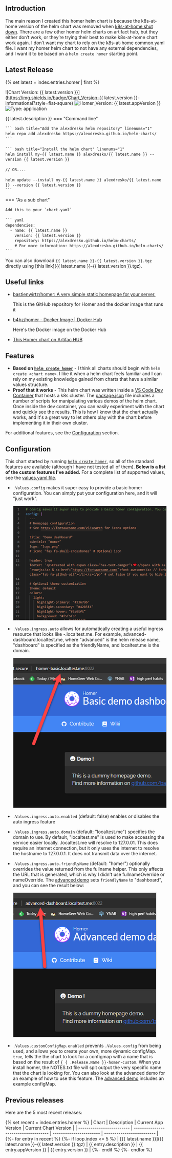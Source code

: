 ## Introduction

The main reason I created this homer helm chart is because the k8s-at-home version of the helm chart was removed when [k8s-at-home shut down](https://github.com/k8s-at-home/charts/issues/1761). There are a few other homer helm charts on artifact hub, but they either don’t work, or they’re trying their best to make k8s-at-home chart work again. I don’t want my chart to rely on the k8s-at-home common.yaml file. I want my homer helm chart to not have any external dependencies, and I want it to be based on a `helm create homer` starting point.

## Latest Release
{% set latest = index.entries.homer | first %}

![Chart Version: {{ latest.version }}](https://img.shields.io/badge/Chart_Version-{{ latest.version }}-informational?style=flat-square) ![Homer_Version: {{ latest.appVersion }}](https://img.shields.io/badge/AppVersion-v22.11.1-informational?style=flat-square) ![Type: application](https://img.shields.io/badge/Type-application-informational?style=flat-square)

{{ latest.description }}
=== "Command line"

    ``` bash title="Add the alexdresko helm repository" linenums="1"
    helm repo add alexdresko https://alexdresko.github.io/helm-charts/
    ```

    ``` bash title="Install the helm chart" linenums="1"
    helm install my-{{ latest.name }} alexdresko/{{ latest.name }} --version {{ latest.version }}

    // OR....

    helm update --install my-{{ latest.name }} alexdresko/{{ latest.name }} --version {{ latest.version }}
    ```

=== "As a sub chart"

    Add this to your `chart.yaml`

    ``` yaml
    dependencies:
      - name: {{ latest.name }}
        version: {{ latest.version }}
        repository: https://alexdresko.github.io/helm-charts/
        # For more information: https://alexdresko.github.io/helm-charts/
    ```

You can also download `{{ latest.name }}-{{ latest.version }}.tgz` directly using [this link]({{ latest.name }}-{{ latest.version }}.tgz).

## Useful links

* [bastienwirtz/homer: A very simple static homepage for your server.](https://github.com/bastienwirtz/homer)

    This is the GitHub repository for Homer and the docker image that runs it

* [b4bz/homer - Docker Image | Docker Hub](https://hub.docker.com/r/b4bz/homer)

    Here's the Docker image on the Docker Hub

* [This Homer chart on Artifac HUB](https://artifacthub.io/packages/helm/alexdresko/homer)

## Features

* **Based on [`helm create homer`](https://helm.sh/docs/helm/helm_create)** - I think all charts should begin with `helm create <chart name>`. I like it when a helm chart feels familiar and I can rely on my existing knowledge gained from charts that have a similar values structure.
* **Proof that it works** - This helm chart was written inside a [VS Code Dev Container](https://code.visualstudio.com/docs/devcontainers/containers) that hosts a k8s cluster. The [package.json](https://github.com/alexdresko/helm-charts/blob/main/package.json) file includes a number of scripts for manipulating various demos of the helm chart. Once inside the dev container, you can easily experiment with the chart and quickly see the results. This is how I know that the chart actually works, and it's a great way to let others play with the chart before implementing it in their own cluster. 

For additional features, see the [Configuration](#configuration) section.

## Configuration

This chart started by running [`helm create homer`](https://helm.sh/docs/helm/helm_create), so all of the standard features are available (although I have not tested all of them). **Below is a list of the custom features I've added.** For a complete list of supported values, see the [values.yaml file](https://github.com/alexdresko/helm-charts/blob/main/charts/homer/values.yaml).

* `.Values.config` makes it super easy to provide a basic homer configuration. You can simply put your configuration here, and it will "just work".

    ![](img/easy-config.png)

* `.Values.ingress.auto` allows for automatically creating a useful ingress resource that looks like <release name>-<chart name OR friendlyName>.localtest.me. For example, advanced-dashboard.localtest.me, where "advanced" is the helm release name, "dashboard" is specified as the friendlyName, and localtest.me is the domain.

    ![](img/ingress-auto.png)

* `.Values.ingress.auto.enabled` (default: false) enables or disables the auto ingress feature
* `.Values.ingress.auto.domain` (default: "localtest.me") specifies the domain to use. By default, "localtest.me" is used to make accessing the service easier locally. <anything>.localtest.me will resolve to 127.0.01. This does require an internet connection, but it only uses the internet to resolve the hostname to 127.0.0.1. It does not transmit data over the internet.
* `.Values.ingress.auto.friendlyName` (default: "homer") optionally overrides the value returned from the fullname helper. This only affects the URL that is generated, which is why I didn't use fullnameOverride or nameOverride. The [advanced demo](https://github.com/alexdresko/helm-charts/blob/main/charts/advanced.yaml) sets `friendlyName` to "dashboard", and you can see the result below:

    ![](img/advanced-friendlyName.png)

* `.Values.customConfigMap.enabled` prevents `.Values.config` from being used, and allows you to create your own, more dynamic configMap. `true`, tells the the chart to look for a configmap with a name that is based on the result of `{ { .Release.Name }}-homer-custom`. When you install homer, the NOTES.txt file will spit output the very specific name that the chart is looking for. You can also look at the advanced demo for an example of how to use this feature. The [advanced demo](https://github.com/alexdresko/helm-charts/blob/main/charts/alextesto/templates/configmap.yaml) includes an example configMap.

## Previous releases

Here are the 5 most recent releases:

{% set recent = index.entries.homer %}
| Chart                     | Description                          | Current App Version     | Current Chart Version     |
| ------------------------- | ------------------------------------ | ----------------------- | ------------------------- |
{%- for entry in recent %}
{%- if loop.index <= 5 %}
| [{{ latest.name }}]({{ latest.name }}-{{ latest.version }}.tgz)      | {{ entry.description }}  | {{ entry.appVersion }} | {{ entry.version }}  |
{%- endif %}
{%- endfor %}